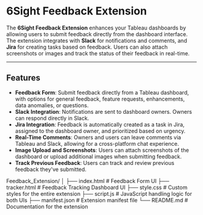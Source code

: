 # 6Sight Feedback Extension

The **6Sight Feedback Extension** enhances your Tableau dashboards by allowing users to submit feedback directly from the dashboard interface. The extension integrates with **Slack** for notifications and comments, and **Jira** for creating tasks based on feedback. Users can also attach screenshots or images and track the status of their feedback in real-time.

---

## Features

- **Feedback Form**: Submit feedback directly from a Tableau dashboard, with options for general feedback, feature requests, enhancements, data anomalies, or questions.
- **Slack Integration**: Notifications are sent to dashboard owners. Owners can respond directly in Slack.
- **Jira Integration**: Feedback is automatically created as a task in Jira, assigned to the dashboard owner, and prioritized based on urgency.
- **Real-Time Comments**: Owners and users can leave comments via Tableau and Slack, allowing for a cross-platform chat experience.
- **Image Upload and Screenshots**: Users can attach screenshots of the dashboard or upload additional images when submitting feedback.
- **Track Previous Feedback**: Users can track and review previous feedback they've submitted.


Feedback_Extension/
│
├── index.html            # Feedback Form UI
├── tracker.html          # Feedback Tracking Dashboard UI
├── style.css             # Custom styles for the entire extension
├── script.js             # JavaScript handling logic for both UIs
├── manifest.json         # Extension manifest file
└── README.md             # Documentation for the extension
